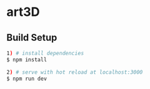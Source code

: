 # art3D

## Build Setup

```bash
1) # install dependencies
$ npm install

2) # serve with hot reload at localhost:3000
$ npm run dev


